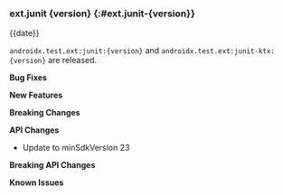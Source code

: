 ### ext.junit {version} {:#ext.junit-{version}}

{{date}}

`androidx.test.ext:junit:{version}` and `androidx.test.ext:junit-ktx:{version}`
are released.

**Bug Fixes**

**New Features**

**Breaking Changes**

**API Changes**

* Update to minSdkVersion 23

**Breaking API Changes**

**Known Issues**
